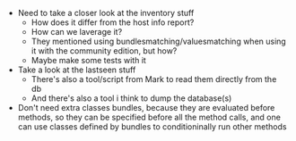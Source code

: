 * Need to take a closer look at the inventory stuff
    * How does it differ from the host info report?
    * How can we laverage it?
    * They mentioned using bundlesmatching/valuesmatching when using it
      with the community edition, but how?
	* Maybe make some tests with it
* Take a look at the lastseen stuff
    * There's also a tool/script from Mark to read them directly from the db
    * And there's also a tool i think to dump the database(s)
* Don't need extra classes bundles, because they are evaluated before methods,
  so they can be specified before all the method calls, and one can use
  classes defined by bundles to conditioninally run other methods
